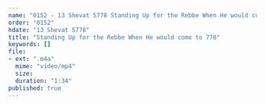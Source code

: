 ```yaml
---
name: "0152 - 13 Shevat 5778 Standing Up for the Rebbe When He would come to 770"
order: "0152"
hdate: "13 Shevat 5778"
title: "Standing Up for the Rebbe When He would come to 770"
keywords: []
file:
- ext: ".m4a"
  mime: "video/mp4"
  size: 
  duration: "1:34"
published: true
---
```


